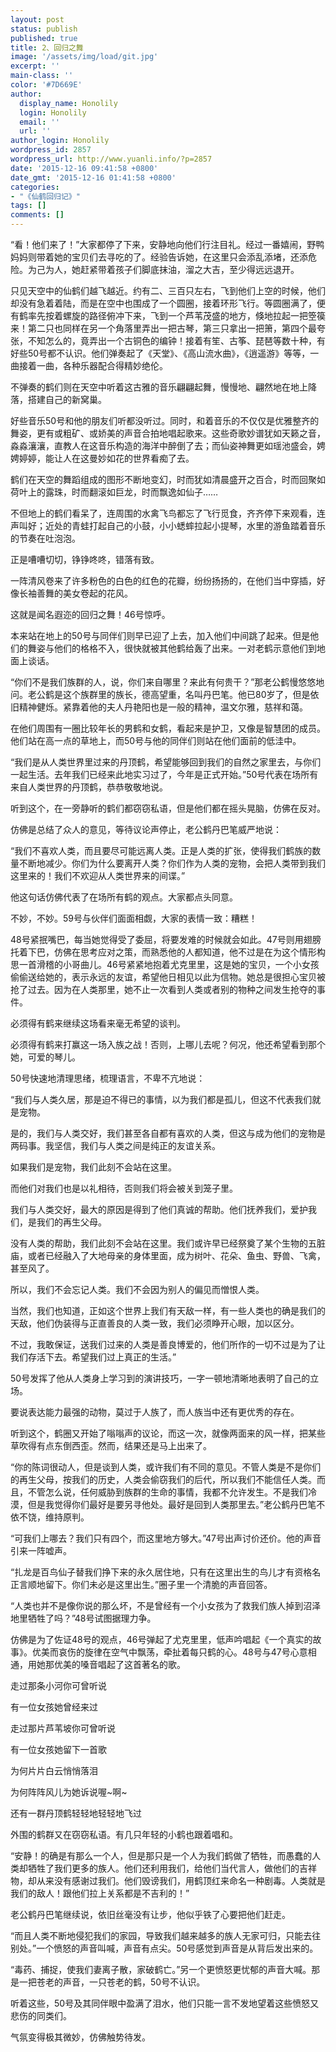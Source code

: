 ```yaml
---
layout: post
status: publish
published: true
title: 2、回归之舞
image: '/assets/img/load/git.jpg'
excerpt: ''
main-class: ''
color: '#7D669E'
author:
  display_name: Honolily
  login: Honolily
  email: ''
  url: ''
author_login: Honolily
wordpress_id: 2857
wordpress_url: http://www.yuanli.info/?p=2857
date: '2015-12-16 09:41:58 +0800'
date_gmt: '2015-12-16 01:41:58 +0800'
categories:
- "《仙鹤回归记》"
tags: []
comments: []
---
```

&ldquo;看！他们来了！&rdquo;大家都停了下来，安静地向他们行注目礼。经过一番嬉闹，野鸭妈妈则带着她的宝贝们去寻吃的了。经验告诉她，在这里只会添乱添堵，还添危险。为己为人，她赶紧带着孩子们脚底抹油，溜之大吉，至少得远远退开。

只见天空中的仙鹤们越飞越近。约有二、三百只左右，飞到他们上空的时候，他们却没有急着着陆，而是在空中也围成了一个圆圈，接着环形飞行。等圆圈满了，便有鹤率先按着螺旋的路径俯冲下来，飞到一个芦苇茂盛的地方，倏地拉起一把箜篌来！第二只也同样在另一个角落里弄出一把古琴，第三只拿出一把箫，第四个最夸张，不知怎么的，竟弄出一个古铜色的编钟！接着有笙、古筝、琵琶等数十种，有好些50号都不认识。他们弹奏起了《天堂》、《高山流水曲》，《逍遥游》等等，一曲接着一曲，各种乐器配合得精妙绝伦。

不弹奏的鹤们则在天空中听着这古雅的音乐翩翩起舞，慢慢地、翩然地在地上降落，搭建自己的新窝巢。

好些音乐50号和他的朋友们听都没听过。同时，和着音乐的不仅仅是优雅整齐的舞姿，更有或粗矿、或娇美的声音合拍地唱起歌来。这些奇歌妙谱犹如天籁之音，淼淼瀼瀼，直教人在这音乐构造的海洋中醉倒了去；而仙姿神舞更如瑶池盛会，娉娉婷婷，能让人在这曼妙如花的世界看痴了去。

鹤们在天空的舞蹈组成的图形不断地变幻，时而犹如清晨盛开之百合，时而回聚如荷叶上的露珠，时而翻滚如巨龙，时而飘逸如仙子&hellip;&hellip;

不但地上的鹤们看呆了，连周围的水禽飞鸟都忘了飞行觅食，齐齐停下来观看，连声叫好；近处的青蛙打起自己的小鼓，小小蟋蟀拉起小提琴，水里的游鱼踏着音乐的节奏在吐泡泡。

正是嘈嘈切切，铮铮咚咚，错落有致。

一阵清风卷来了许多粉色的白色的红色的花瓣，纷纷扬扬的，在他们当中穿插，好像长袖善舞的美女卷起的花风。

这就是闻名遐迩的回归之舞！46号惊呼。

本来站在地上的50号与同伴们则早已迎了上去，加入他们中间跳了起来。但是他们的舞姿与他们的格格不入，很快就被其他鹤给轰了出来。一对老鹤示意他们到地面上谈话。

&ldquo;你们不是我们族群的人，说，你们来自哪里？来此有何贵干？&rdquo;那老公鹤慢悠悠地问。老公鹤是这个族群里的族长，德高望重，名叫丹巴笔。他已80岁了，但是依旧精神健烁。紧靠着他的夫人丹艳阳也是一般的精神，温文尔雅，慈祥和蔼。

在他们周围有一圈比较年长的男鹤和女鹤，看起来是护卫，又像是智慧团的成员。他们站在高一点的草地上，而50号与他的同伴们则站在他们面前的低洼中。

&ldquo;我们是从人类世界里过来的丹顶鹤，希望能够回到我们的自然之家里去，与你们一起生活。去年我们已经来此地实习过了，今年是正式开始。&rdquo;50号代表在场所有来自人类世界的丹顶鹤，恭恭敬敬地说。

听到这个，在一旁静听的鹤们都窃窃私语，但是他们都在摇头晃脑，仿佛在反对。

仿佛是总结了众人的意见，等待议论声停止，老公鹤丹巴笔威严地说：

&ldquo;我们不喜欢人类，而且要尽可能远离人类。正是人类的扩张，使得我们鹤族的数量不断地减少。你们为什么要离开人类？你们作为人类的宠物，会把人类带到我们这里来的！我们不欢迎从人类世界来的间谍。&rdquo;

他这句话仿佛代表了在场所有鹤的观点。大家都点头同意。

不妙，不妙。59号与伙伴们面面相觑，大家的表情一致：糟糕！

48号紧抿嘴巴，每当她觉得受了委屈，将要发难的时候就会如此。47号则用翅膀托着下巴，仿佛在思考应对之策，而熟悉他的人都知道，他不过是在为这个情形构思一首滑稽的小哥曲儿。46号紧紧地抱着尤克里里，这是她的宝贝，一个小女孩偷偷送给她的，表示永远的友谊，希望他日相见以此为信物。她总是很担心宝贝被抢了过去。因为在人类那里，她不止一次看到人类或者别的物种之间发生抢夺的事件。

必须得有鹤来继续这场看来毫无希望的谈判。

必须得有鹤来打赢这一场入族之战！否则，上哪儿去呢？何况，他还希望看到那个她，可爱的琴儿。

50号快速地清理思绪，梳理语言，不卑不亢地说：

&ldquo;我们与人类久居，那是迫不得已的事情，以为我们都是孤儿，但这不代表我们就是宠物。

是的，我们与人类交好，我们甚至各自都有喜欢的人类，但这与成为他们的宠物是两码事。我坚信，我们与人类之间是纯正的友谊关系。

如果我们是宠物，我们此刻不会站在这里。

而他们对我们也是以礼相待，否则我们将会被关到笼子里。

我们与人类交好，最大的原因是得到了他们真诚的帮助。他们抚养我们，爱护我们，是我们的再生父母。

没有人类的帮助，我们此刻不会站在这里。我们或许早已经祭奠了某个生物的五脏庙，或者已经融入了大地母亲的身体里面，成为树叶、花朵、鱼虫、野兽、飞禽，甚至风了。

所以，我们不会忘记人类。我们不会因为别人的偏见而憎恨人类。

当然，我们也知道，正如这个世界上我们有天敌一样，有一些人类也的确是我们的天敌，他们伪装得与正直善良的人类一致，我们必须睁开心眼，加以区分。

不过，我敢保证，送我们过来的人类是善良博爱的，他们所作的一切不过是为了让我们存活下去。希望我们过上真正的生活。&rdquo;

50号发挥了他从人类身上学习到的演讲技巧，一字一顿地清晰地表明了自己的立场。

要说表达能力最强的动物，莫过于人族了，而人族当中还有更优秀的存在。

听到这个，鹤圈又开始了嗡嗡声的议论，而这一次，就像两面来的风一样，把某些草吹得有点东倒西歪。然而，结果还是马上出来了。

&ldquo;你的陈词很动人，但是谈到人类，或许我们有不同的意见。不管人类是不是你们的再生父母，按我们的历史，人类会偷窃我们的后代，所以我们不能信任人类。而且，不管怎么说，任何威胁到族群的生命的事情，我都不允许发生。不是我们冷漠，但是我觉得你们最好是要另寻他处。最好是回到人类那里去。&rdquo;老公鹤丹巴笔不依不饶，维持原判。

&ldquo;可我们上哪去？我们只有四个，而这里地方够大。&rdquo;47号出声讨价还价。他的声音引来一阵嘘声。

&ldquo;扎龙是百鸟仙子替我们挣下来的永久居住地，只有在这里出生的鸟儿才有资格名正言顺地留下。你们未必是这里出生。&rdquo;圈子里一个清脆的声音回答。

&ldquo;人类也并不是像你说的那么坏，不是曾经有一个小女孩为了救我们族人掉到沼泽地里牺牲了吗？&rdquo;48号试图据理力争。

仿佛是为了佐证48号的观点，46号弹起了尤克里里，低声吟唱起《一个真实的故事》。优美而哀伤的旋律在空气中飘荡，牵扯着每只鹤的心。48号与47号心意相通，用她那优美的嗓音唱起了这首著名的歌。

走过那条小河你可曾听说

有一位女孩她曾经来过

走过那片芦苇坡你可曾听说

有一位女孩她留下一首歌

为何片片白云悄悄落泪

为何阵阵风儿为她诉说喔~啊~

还有一群丹顶鹤轻轻地轻轻地飞过

外围的鹤群又在窃窃私语。有几只年轻的小鹤也跟着唱和。

&ldquo;安静！的确是有那么一个人，但是那只是一个人为我们鹤做了牺牲，而愚蠢的人类却牺牲了我们更多的族人。他们还利用我们，给他们当代言人，做他们的吉祥物，却从来没有感谢过我们。他们毁谤我们，用鹤顶红来命名一种剧毒。人类就是我们的敌人！跟他们拉上关系都是不吉利的！&rdquo;

老公鹤丹巴笔继续说，依旧丝毫没有让步，他似乎铁了心要把他们赶走。

&ldquo;而且人类不断地侵犯我们的家园，导致我们越来越多的族人无家可归，只能去往别处。&rdquo;一个愤怒的声音叫喊，声音有点尖。50号感觉到声音是从背后发出来的。

&ldquo;毒药、捕捉，使我们妻离子散，家破鹤亡。&rdquo;另一个更愤怒更忧郁的声音大喊。那是一把苍老的声音，一只苍老的鹤，50号不认识。

听着这些，50号及其同伴眼中盈满了泪水，他们只能一言不发地望着这些愤怒又悲伤的同类们。

气氛变得极其微妙，仿佛触势待发。

